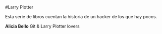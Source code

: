 #Larry Plotter

Esta serie de libros cuentan la historia de un hacker de los que hay pocos.

**Alicia Bello**
Git & Larry Plotter lovers
